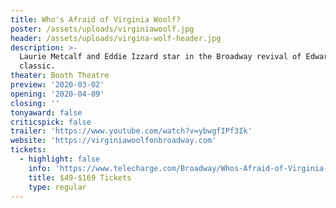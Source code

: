 ```yaml
---
title: Who's Afraid of Virginia Woolf?
poster: /assets/uploads/virginiawoolf.jpg
header: /assets/uploads/virgina-wolf-header.jpg
description: >-
  Laurie Metcalf and Eddie Izzard star in the Broadway revival of Edward Albee's
  classic.
theater: Booth Theatre
preview: '2020-03-02'
opening: '2020-04-09'
closing: ''
tonyaward: false
criticspick: false
trailer: 'https://www.youtube.com/watch?v=ybwgfIPf3Ik'
website: 'https://virginiawoolfonbroadway.com'
tickets:
  - highlight: false
    info: 'https://www.telecharge.com/Broadway/Whos-Afraid-of-Virginia-Woolf/Ticket'
    title: $49-$169 Tickets
    type: regular
---
```


